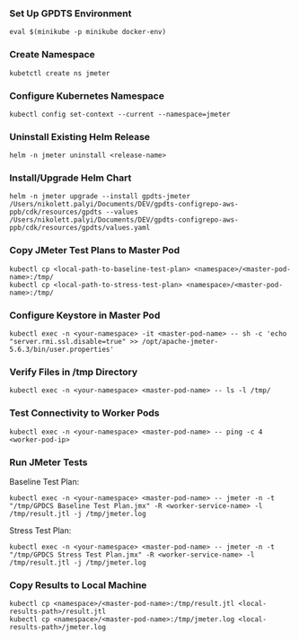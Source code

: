 ### Set Up GPDTS Environment

```
eval $(minikube -p minikube docker-env)
```
### Create Namespace
```
kubetctl create ns jmeter
```
### Configure Kubernetes Namespace

```
kubectl config set-context --current --namespace=jmeter
```
### Uninstall Existing Helm Release
```
helm -n jmeter uninstall <release-name>
```
### Install/Upgrade Helm Chart
```
helm -n jmeter upgrade --install gpdts-jmeter /Users/nikolett.palyi/Documents/DEV/gpdts-configrepo-aws-ppb/cdk/resources/gpdts --values /Users/nikolett.palyi/Documents/DEV/gpdts-configrepo-aws-ppb/cdk/resources/gpdts/values.yaml
```
### Copy JMeter Test Plans to Master Pod
```
kubectl cp <local-path-to-baseline-test-plan> <namespace>/<master-pod-name>:/tmp/
kubectl cp <local-path-to-stress-test-plan> <namespace>/<master-pod-name>:/tmp/
```
### Configure Keystore in Master Pod
```
kubectl exec -n <your-namespace> -it <master-pod-name> -- sh -c 'echo "server.rmi.ssl.disable=true" >> /opt/apache-jmeter-5.6.3/bin/user.properties'
```
### Verify Files in /tmp Directory
```
kubectl exec -n <your-namespace> <master-pod-name> -- ls -l /tmp/
```
### Test Connectivity to Worker Pods
```
kubectl exec -n <your-namespace> <master-pod-name> -- ping -c 4 <worker-pod-ip>
```
### Run JMeter Tests
Baseline Test Plan:
```
kubectl exec -n <your-namespace> <master-pod-name> -- jmeter -n -t "/tmp/GPDCS Baseline Test Plan.jmx" -R <worker-service-name> -l /tmp/result.jtl -j /tmp/jmeter.log
```
Stress Test Plan:
```
kubectl exec -n <your-namespace> <master-pod-name> -- jmeter -n -t "/tmp/GPDCS Stress Test Plan.jmx" -R <worker-service-name> -l /tmp/result.jtl -j /tmp/jmeter.log
```
### Copy Results to Local Machine
```
kubectl cp <namespace>/<master-pod-name>:/tmp/result.jtl <local-results-path>/result.jtl
kubectl cp <namespace>/<master-pod-name>:/tmp/jmeter.log <local-results-path>/jmeter.log
```

